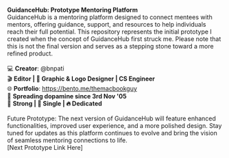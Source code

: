 **GuidanceHub: Prototype Mentoring Platform**  <br>
GuidanceHub is a mentoring platform designed to connect mentees with mentors, offering guidance, support, and resources to help individuals reach their full potential. This repository represents the initial prototype I created when the concept of GuidanceHub first struck me. Please note that this is not the final version and serves as a stepping stone toward a more refined product.<br>
<br>
💻 **Creator**: @bnpati  <br>
🎬 **Editor | 🎨 Graphic & Logo Designer | CS Engineer**  <br>
🌐 **Portfolio**: https://bento.me/themacbookguy<br>
💫 **Spreading dopamine since 3rd Nov '05**  <br>
💪 **Strong | 💙 Single | 🔥 Dedicated**  <br>
<br>
Future Prototype: The next version of GuidanceHub will feature enhanced functionalities, improved user experience, and a more polished design. Stay tuned for updates as this platform continues to evolve and bring the vision of seamless mentoring connections to life.<br>
[Next Prototype Link Here]

